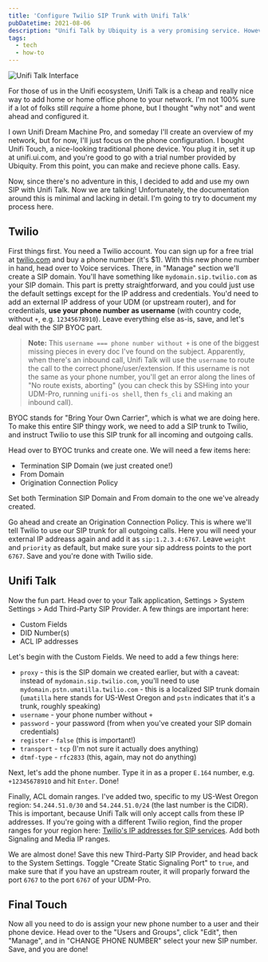 ```yaml
---
title: 'Configure Twilio SIP Trunk with Unifi Talk'
pubDatetime: 2021-08-06
description: "Unifi Talk by Ubiquity is a very promising service. However, so far it's been lacking documentation. Here's how to configure Twilio SIP Trunk with Unifi Talk."
tags:
  - tech
  - how-to
---
```


<img
  alt="Unifi Talk Interface"
  src="/blog/posts/twillio-and-unifi-talk/dashboard.png"
/>

For those of us in the Unifi ecosystem, Unifi Talk is a cheap and really nice way to add home or home office phone to your network. I'm not 100% sure if a lot of folks still _require_ a home phone, but I thought "why not" and went ahead and configured it.

I own Unifi Dream Machine Pro, and someday I'll create an overview of my network, but for now, I'll just focus on the phone configuration. I bought Unifi Touch, a nice-looking traditional phone device. You plug it in, set it up at unifi.ui.com, and you're good to go with a trial number provided by Ubiquity. From this point, you can make and recieve phone calls. Easy.

Now, since there's no adventure in this, I decided to add and use my own SIP with Unifi Talk. Now we are talking! Unfortunately, the documentation around this is minimal and lacking in detail. I'm going to try to document my process here.

## Twilio

First things first. You need a Twilio account. You can sign up for a free trial at [twilio.com](www.twilio.com/referral/eaToLe) and buy a phone number (it's $1). With this new phone number in hand, head over to Voice services. There, in "Manage" section we'll create a SIP domain. You'll have something like `mydomain.sip.twilio.com` as your SIP domain. This part is pretty straightforward, and you could just use the default settings except for the IP address and credentials. You'd need to add an external IP address of your UDM (or upstream router), and for credentials, **use your phone number as username** (with country code, without `+`, e.g. `12345678910`). Leave everything else as-is, save, and let's deal with the SIP BYOC part.

> **Note:** This `username === phone number without +` is one of the biggest missing pieces in every doc I've found on the subject. Apparently, when there's an inbound call, Unifi Talk will use the `username` to route the call to the correct phone/user/extension. If this username is not the same as your phone number, you'll get an error along the lines of "No route exists, aborting" (you can check this by SSHing into your UDM-Pro, running `unifi-os shell`, then `fs_cli` and making an inbound call).

BYOC stands for "Bring Your Own Carrier", which is what we are doing here. To make this entire SIP thingy work, we need to add a SIP trunk to Twilio, and instruct Twilio to use this SIP trunk for all incoming and outgoing calls.

Head over to BYOC trunks and create one. We will need a few items here:

- Termination SIP Domain (we just created one!)
- From Domain
- Origination Connection Policy

Set both Termination SIP Domain and From domain to the one we've already created.

Go ahead and create an Origination Connection Policy. This is where we'll tell Twilio to use our SIP trunk for all outgoing calls. Here you will need your external IP addreass again and add it as `sip:1.2.3.4:6767`. Leave `weight` and `priority` as default, but make sure your sip address points to the port `6767`. Save and you're done with Twilio side.

## Unifi Talk

Now the fun part. Head over to your Talk application, Settings > System Settings > Add Third-Party SIP Provider. A few things are important here:

- Custom Fields
- DID Number(s)
- ACL IP addresses

Let's begin with the Custom Fields. We need to add a few things here:

- `proxy` - this is the SIP domain we created earlier, but with a caveat: instead of `mydomain.sip.twilio.com`, you'll need to use `mydomain.pstn.umatilla.twilio.com` - this is a localized SIP trunk domain (`umatilla` here stands for US-West Oregon and `pstn` indicates that it's a trunk, roughly speaking)
- `username` - your phone number without `+`
- `password` - your password (from when you've created your SIP domain credentials)
- `register` - `false` (this is important!)
- `transport` - `tcp` (I'm not sure it actually does anything)
- `dtmf-type` - `rfc2833` (this, again, may not do anything)

Next, let's add the phone number. Type it in as a proper `E.164` number, e.g. `+12345678910` and hit `Enter`. Done!

Finally, ACL domain ranges. I've added two, specific to my US-West Oregon region: `54.244.51.0/30` and `54.244.51.0/24` (the last number is the CIDR). This is important, because Unifi Talk will only accept calls from these IP addresses. If you're going with a different Twilio region, find the proper ranges for your region here: [Twilio's IP addresses for SIP services](https://www.twilio.com/docs/sip-trunking/ip-addresses). Add both Signaling and Media IP ranges.

We are almost done! Save this new Third-Party SIP Provider, and head back to the System Settings. Toggle "Create Static Signaling Port" to `true`, and make sure that if you have an upstream router, it will proparly forward the port `6767` to the port `6767` of your UDM-Pro.

## Final Touch

Now all you need to do is assign your new phone number to a user and their phone device. Head over to the "Users and Groups", click "Edit", then "Manage", and in "CHANGE PHONE NUMBER" select your new SIP number. Save, and you are done!
